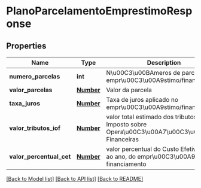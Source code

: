# PlanoParcelamentoEmprestimoResponse

## Properties
Name | Type | Description | Notes
------------ | ------------- | ------------- | -------------
**numero_parcelas** | **int** | N\u00C3\u00BAmeros de parcelas do empr\u00C3\u00A9stimo/financiamento | [optional] 
**valor_parcelas** | [**Number**](Number.md) | Valor da parcela | [optional] 
**taxa_juros** | [**Number**](Number.md) | Taxa de juros aplicado no empr\u00C3\u00A9stimo/financiamento | [optional] 
**valor_tributos_iof** | [**Number**](Number.md) | valor total estimado dos tributos do Imposto sobre Opera\u00C3\u00A7\u00C3\u00B5es Financeiras | [optional] 
**valor_percentual_cet** | [**Number**](Number.md) | valor percentual do Custo Efetivo Total, ao ano, do empr\u00C3\u00A9stimo / financiamento | [optional] 

[[Back to Model list]](../README.md#documentation-for-models) [[Back to API list]](../README.md#documentation-for-api-endpoints) [[Back to README]](../README.md)


